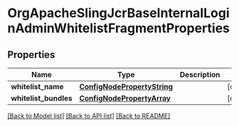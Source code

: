 # OrgApacheSlingJcrBaseInternalLoginAdminWhitelistFragmentProperties

## Properties
Name | Type | Description | Notes
------------ | ------------- | ------------- | -------------
**whitelist_name** | [**ConfigNodePropertyString**](ConfigNodePropertyString.md) |  | [optional] 
**whitelist_bundles** | [**ConfigNodePropertyArray**](ConfigNodePropertyArray.md) |  | [optional] 

[[Back to Model list]](../README.md#documentation-for-models) [[Back to API list]](../README.md#documentation-for-api-endpoints) [[Back to README]](../README.md)


